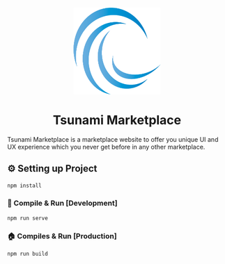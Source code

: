 <p align="center">
  <img src="src/assets/tsunami_logo.png"
    width="200"
    height="200"
  />
</p>
<h1 align="center"> Tsunami Marketplace </h1>
<p1> Tsunami Marketplace is a marketplace website to offer you unique UI and UX experience which you never get before in any other marketplace.</p1>

## ⚙️ Setting up Project
```
npm install
```

### 🏢 Compile & Run [Development]
```
npm run serve
```

### 🏠 Compiles & Run [Production]
```
npm run build
```
